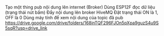 Tạo một thing pub nội dung lên internet (Broker)
Dùng ESP12F đọc dữ liệu (trạng thái nút bấm)
Đẩy nội dung lên broker HiveMQ
Đặt trạng thái ON là 1, OFF là 0
Dùng máy tính để xem nội dung của topic đã pub
https://drive.google.com/drive/folders/168inTQF296FJOn5pXpa9guzS4u9S5sqR?usp=drive_link
 
 	
